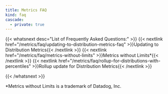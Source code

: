```yaml
---
title: Metrics FAQ
kind: faq
cascade:
  - private: true
---
```


{{< whatsnext desc="List of Frequently Asked Questions:" >}}
    {{< nextlink href="/metrics/faq/updating-to-distribution-metrics-faq" >}}Updating to Distribution Metrics{{< /nextlink >}}
    {{< nextlink href="/metrics/faq/metrics-without-limits" >}}Metrics without Limits\*{{< /nextlink >}}
    {{< nextlink href="/metrics/faq/rollup-for-distributions-with-percentiles" >}}Rollup update for Distribution Metrics{{< /nextlink >}}
    
{{< /whatsnext >}}

\*Metrics without Limits is a trademark of Datadog, Inc.
